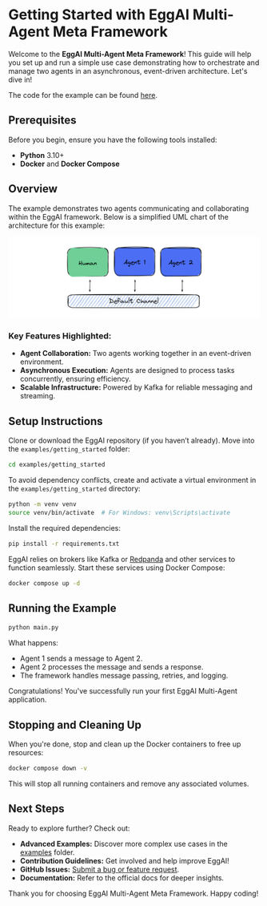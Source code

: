 # Getting Started with EggAI Multi-Agent Meta Framework

Welcome to the **EggAI Multi-Agent Meta Framework**! This guide will help you set up and run a simple use case demonstrating how to orchestrate and manage two agents in an asynchronous, event-driven architecture. Let's dive in!

The code for the example can be found [here](https://github.com/eggai-tech/EggAI/tree/main/examples/getting_started).

## Prerequisites

Before you begin, ensure you have the following tools installed:

- **Python** 3.10+
- **Docker** and **Docker Compose**

## Overview

The example demonstrates two agents communicating and collaborating within the EggAI framework. Below is a simplified UML chart of the architecture for this example:

![architecture-getting-started.svg](../../docs/docs/assets/architecture-getting-started.svg)

### Key Features Highlighted:

- **Agent Collaboration:** Two agents working together in an event-driven environment.
- **Asynchronous Execution:** Agents are designed to process tasks concurrently, ensuring efficiency.
- **Scalable Infrastructure:** Powered by Kafka for reliable messaging and streaming.

## Setup Instructions

Clone or download the EggAI repository (if you haven’t already).
Move into the `examples/getting_started` folder:

```bash
cd examples/getting_started
```

To avoid dependency conflicts, create and activate a virtual environment in the `examples/getting_started` directory:

```bash
python -m venv venv
source venv/bin/activate  # For Windows: venv\Scripts\activate
```

Install the required dependencies:

```bash
pip install -r requirements.txt
```

EggAI relies on brokers like Kafka or [Redpanda](https://github.com/redpanda-data/redpanda) and other services to function seamlessly.
Start these services using Docker Compose:

```bash
docker compose up -d
```

## Running the Example

```bash
python main.py
```

What happens:

- Agent 1 sends a message to Agent 2.
- Agent 2 processes the message and sends a response.
- The framework handles message passing, retries, and logging.

Congratulations! You've successfully run your first EggAI Multi-Agent application.

## Stopping and Cleaning Up

When you're done, stop and clean up the Docker containers to free up resources:

```bash
docker compose down -v
```

This will stop all running containers and remove any associated volumes.

## Next Steps

Ready to explore further? Check out:

- **Advanced Examples:** Discover more complex use cases in the [examples](https://github.com/eggai-tech/EggAI/tree/main/examples/) folder.
- **Contribution Guidelines:** Get involved and help improve EggAI!
- **GitHub Issues:** [Submit a bug or feature request](https://github.com/eggai-tech/eggai/issues).
- **Documentation:** Refer to the official docs for deeper insights.

Thank you for choosing EggAI Multi-Agent Meta Framework. Happy coding!
